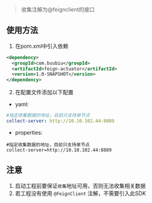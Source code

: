 > 收集注解为@feignclient的接口

## 使用方法

1. 在pom.xml中引入依赖
```xml
<dependency>
  <groupId>com.buubiu</groupId>
  <artifactId>feign-actuator</artifactId>
  <version>1.0-SNAPSHOT</version>
</dependency>
```
2. 在配置文件添加以下配置
- yaml:
```yaml
#指定收集数据的地址，目前只支持单节点
collect-server: http://10.10.102.44:8889
```

- properties:
```properties
#指定收集数据的地址，目前只支持单节点
collect-server=http://10.10.102.44:8889
```

## 注意
1. 启动工程前要保证`收集`地址可用，否则无法收集相关数据
2. 若工程没有使用 `@FeignClient` 注解，不需要引入此SDK


